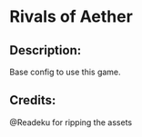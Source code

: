 # Rivals of Aether

## Description: 

Base config to use this game.

## Credits: 

@Readeku for ripping the assets

